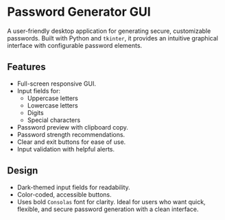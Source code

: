 # Password Generator GUI
A user-friendly desktop application for generating secure, customizable passwords. Built with Python and `tkinter`, it provides an intuitive graphical interface with configurable password elements.

## Features
- Full-screen responsive GUI.
- Input fields for:
  - Uppercase letters
  - Lowercase letters
  - Digits
  - Special characters
- Password preview with clipboard copy.
- Password strength recommendations.
- Clear and exit buttons for ease of use.
- Input validation with helpful alerts.

## Design
- Dark-themed input fields for readability.
- Color-coded, accessible buttons.
- Uses bold `Consolas` font for clarity.
Ideal for users who want quick, flexible, and secure password generation with a clean interface.
